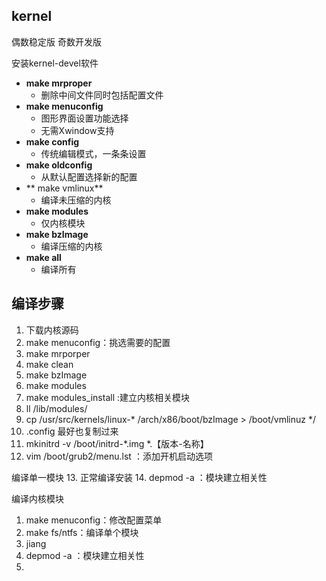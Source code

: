 ## kernel
偶数稳定版
奇数开发版

安装kernel-devel软件

- **make mrproper**
	- 删除中间文件同时包括配置文件
- **make menuconfig**
	- 图形界面设置功能选择
	- 无需Xwindow支持
- **make config**
	- 传统编辑模式，一条条设置
- **make oldconfig**
	- 从默认配置选择新的配置
- ** make vmlinux**
	- 编译未压缩的内核
- **make modules**
	- 仅内核模块
- **make bzImage**
	- 编译压缩的内核
- **make all**
	- 编译所有

## 编译步骤
1. 下载内核源码
2. make menuconfig：挑选需要的配置
3. make mrporper
4. make clean
5. make bzImage
6. make modules
7. make modules_install :建立内核相关模块 	 	
8. ll /lib/modules/
9. cp /usr/src/kernels/linux-* /arch/x86/boot/bzImage > /boot/vmlinuz */
10. .config 最好也复制过来
11. mkinitrd -v /boot/initrd-*.img  *.【版本-名称】
12. vim /boot/grub2/menu.lst ：添加开机启动选项

编译单一模块
13. 正常编译安装
14. depmod -a ：模块建立相关性
 
编译内核模块
 1. make menuconfig：修改配置菜单
15. make fs/ntfs：编译单个模块
16. jiang
17. depmod -a ：模块建立相关性
18. 
<!--stackedit_data:
eyJoaXN0b3J5IjpbLTE3NzUzNzQxNzIsMTA5NDU1NTA0NiwtMT
Q1NTA5NDkwNyw2NTI2NTgzODksMjA1Nzk3MDkzOSw1MTYzNTk1
ODMsNzQ4MDk0MTY5XX0=
-->